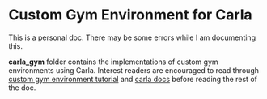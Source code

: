 # Custom Gym Environment for Carla
This is a personal doc. There may be some errors while I am documenting this.

**carla_gym** folder contains the implementations of custom gym environments using Carla. Interest readers are encouraged to read through [custom gym environment tutorial](https://gymnasium.farama.org/tutorials/gymnasium_basics/environment_creation/) and [carla docs](https://carla.readthedocs.io/en/0.9.13/) before reading the rest of the doc.




